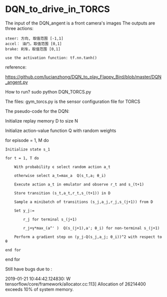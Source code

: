 # DQN_to_drive_in_TORCS

The input of the DQN_angent is a front camera's images
The outputs are three actions:

	steer: 方向, 取值范围 [-1,1]
	accel： 油门，取值范围 [0,1]
	brake: 刹车，取值范围 [0,1]

	use the activation function: tf.nn.tanh()

reference:

https://github.com/lucianzhong/DQN_to_play_Flappy_Bird/blob/master/DQN_angent.py


How to run?
sudo python DQN_TORCS.py

The files:
gym_torcs.py is the sensor configuration file for TORCS




The pseudo-code for the DQN:

Initialize replay memory D to size N

Initialize action-value function Q with random weights

for episode = 1, M do

    Initialize state s_1
    
    for t = 1, T do
    
        With probability ϵ select random action a_t
	
        otherwise select a_t=max_a  Q(s_t,a; θ_i)
	
        Execute action a_t in emulator and observe r_t and s_(t+1)
	
        Store transition (s_t,a_t,r_t,s_(t+1)) in D
	
        Sample a minibatch of transitions (s_j,a_j,r_j,s_(j+1)) from D
	
        Set y_j:=
	
            r_j for terminal s_(j+1)
	    
            r_j+γ*max_(a^' )  Q(s_(j+1),a'; θ_i) for non-terminal s_(j+1)
	    
        Perform a gradient step on (y_j-Q(s_j,a_j; θ_i))^2 with respect to θ
	
    end for
    
end for




Still have bugs due to : 


2019-01-21 10:44:42.124830: W tensorflow/core/framework/allocator.cc:113] Allocation of 26214400 exceeds 10% of system memory.
